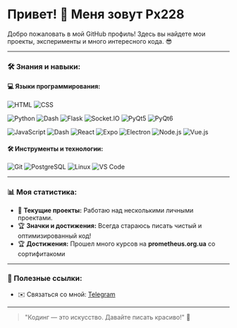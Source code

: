 # Привет! 👋 Меня зовут Px228

Добро пожаловать в мой GitHub профиль! Здесь вы найдете мои проекты, эксперименты и много интересного кода. 😎



---

### 🛠️ Знания и навыки:
#### 💻 Языки программирования:
<p>
<img src="https://img.shields.io/badge/HTML-E34F26?style=for-the-badge&logo=html5&logoColor=white" alt="HTML"/>
<img src="https://img.shields.io/badge/CSS-1572B6?style=for-the-badge&logo=css3&logoColor=white" alt="CSS"/>
</p>

<p>
<img src="https://img.shields.io/badge/Python-3776AB?style=for-the-badge&logo=python&logoColor=white" alt="Python"/>
<img src="https://img.shields.io/badge/—-gray?style=flat-square" alt="Dash" />
   <img src="https://img.shields.io/badge/Flask-000000?style=for-the-badge&logo=flask&logoColor=white" alt="Flask"/>
   <img src="https://img.shields.io/badge/socket.io-010101?style=for-the-badge&logo=socket.io&logoColor=white" alt="Socket.IO"/>
   <img src="https://img.shields.io/badge/PyQt5-41CD52?style=for-the-badge&logo=qt&logoColor=white" alt="PyQt5"/>
   <img src="https://img.shields.io/badge/PyQt6-41CD52?style=for-the-badge&logo=qt&logoColor=white" alt="PyQt6"/>
</p>


<p>
   <img src="https://img.shields.io/badge/JavaScript-F7DF1E?style=for-the-badge&logo=javascript&logoColor=black" alt="JavaScript"/>
   <img src="https://img.shields.io/badge/—-gray?style=flat-square" alt="Dash" />
   <img src="https://img.shields.io/badge/React-61DAFB?style=for-the-badge&logo=react&logoColor=black" alt="React"/>
   <img src="https://img.shields.io/badge/Expo-000020?style=for-the-badge&logo=expo&logoColor=white" alt="Expo"/>
   <img src="https://img.shields.io/badge/Electron-47848F?style=for-the-badge&logo=electron&logoColor=white" alt="Electron"/>
   <img src="https://img.shields.io/badge/Node.js-339933?style=for-the-badge&logo=nodedotjs&logoColor=white" alt="Node.js"/>
   <img src="https://img.shields.io/badge/Vue.js-4FC08D?style=for-the-badge&logo=vue.js&logoColor=white" alt="Vue.js"/>
</p>


#### 🛠️ Инструменты и технологии:
<p>
   <img src="https://img.shields.io/badge/Git-F05032?style=for-the-badge&logo=git&logoColor=white" alt="Git"/>
   <img src="https://img.shields.io/badge/PostgreSQL-336791?style=for-the-badge&logo=postgresql&logoColor=white" alt="PostgreSQL"/>
   <img src="https://img.shields.io/badge/Linux%20cmd-FCC624?style=for-the-badge&logo=linux&logoColor=black" alt="Linux"/>
   <img src="https://img.shields.io/badge/VS%20Code-007ACC?style=for-the-badge&logo=visual-studio-code&logoColor=white" alt="VS Code"/>
</p>

---

### 📊 Моя статистика:
- 🔧 **Текущие проекты:** Работаю над несколькими личными проектами.
- 🏆 **Значки и достижения:** Всегда стараюсь писать чистый и оптимизированный код!
- 🏆 **Достижения:** Прошел много курсов на **prometheus.org.ua** со сортифитакоми

---

### 🔗 Полезные ссылки:
- ✉️ Связаться со мной: [Telegram](https://t.me/Fyritis)

---

> "Кодинг — это искусство. Давайте писать красиво!" 🎨
